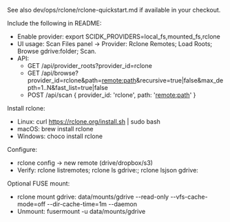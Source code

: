 See also dev/ops/rclone/rclone-quickstart.md if available in your checkout.

Include the following in README:

- Enable provider: export SCIDK_PROVIDERS=local_fs,mounted_fs,rclone
- UI usage: Scan Files panel → Provider: Rclone Remotes; Load Roots; Browse gdrive:folder; Scan.
- API:
  - GET /api/provider_roots?provider_id=rclone
  - GET /api/browse?provider_id=rclone&path=<remote:path>&recursive=true|false&max_depth=1..N&fast_list=true|false
  - POST /api/scan { provider_id: 'rclone', path: '<remote:path>' }

Install rclone:
- Linux: curl https://rclone.org/install.sh | sudo bash
- macOS: brew install rclone
- Windows: choco install rclone

Configure:
- rclone config → new remote (drive/dropbox/s3)
- Verify: rclone listremotes; rclone ls gdrive:; rclone lsjson gdrive:

Optional FUSE mount:
- rclone mount gdrive: data/mounts/gdrive --read-only --vfs-cache-mode=off --dir-cache-time=1m --daemon
- Unmount: fusermount -u data/mounts/gdrive
